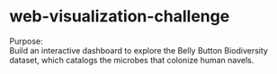 # web-visualization-challenge
Purpose:  
Build an interactive dashboard to explore the Belly Button Biodiversity dataset, which catalogs the microbes that colonize human  navels.

